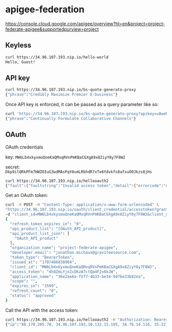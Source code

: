 # apigee-federation

https://console.cloud.google.com/apigee/overview?hl=en&project=project-federate-apigee&supportedpurview=project

## Keyless

```sh
curl https://34.96.107.193.nip.io/hello-world           
Hello, Guest!
```

## API key

```sh
curl https://34.96.107.193.nip.io/bs-quote-generato-proxy
{"phrase":"Credibly Maximize Premier E-business"}
```

Once API key is enforced, it can be passed as a query parameter like so: 

```sh
curl 'https://34.96.107.193.nip.io/bs-quote-generato-proxy?apikey=u8weMyBxks01lCOKnDNx2n4i9kYA4784mTeT3nawWKIujzSX'
{"phrase":"Continually Formulate Collaborative Channels"}
```

## OAuth

OAuth credentials

key: `MW6Lb4xkyxmuQneKaQMxqRVnPmKBaCGXgA9x8ZiyY8y7F8W2`

secret: `Dkp9ilQRkPFm7HWZOIuG3wdMAsPqY0umLRbhdR7xTe6Ydvkfs8afxuO0Jkzs8jHs`

```sh
curl https://34.96.107.193.nip.io/hellooauth2            
{"fault":{"faultstring":"Invalid access token","detail":{"errorcode":"oauth.v2.InvalidAccessToken"}}
```
Get an OAuth token:

```sh
curl -X POST -H "Content-Type: application/x-www-form-urlencoded" \
"https://34.96.107.193.nip.io/oauth/client_credential/accesstoken?grant_type=client_credentials" \
-d "client_id=MW6Lb4xkyxmuQneKaQMxqRVnPmKBaCGXgA9x8ZiyY8y7F8W2&client_secret=Dkp9ilQRkPFm7HWZOIuG3wdMAsPqY0umLRbhdR7xTe6Ydvkfs8afxuO0Jkzs8jHs"
{
  "refresh_token_expires_in": "0",
  "api_product_list": "[OAuth_API_product]",
  "api_product_list_json": [
    "OAuth_API_product"
  ],
  "organization_name": "project-federate-apigee",
  "developer.email": "jonathan.michaux@graviteesource.com",
  "token_type": "BearerToken",
  "issued_at": "1707406838904",
  "client_id": "MW6Lb4xkyxmuQneKaQMxqRVnPmKBaCGXgA9x8ZiyY8y7F8W2",
  "access_token": "dh8ZmLYjnZcDKzA7ctQa4F2v6kJW",
  "application_name": "36e2ae6a-f5f7-4b33-be34-9d76e33b92ea",
  "scope": "",
  "expires_in": "3599",
  "refresh_count": "0",
  "status": "approved"
}
```

Call the API with the access token: 

```sh
curl https://34.96.107.193.nip.io/hellooauth2 -H "Authorization: Bearer dh8ZmLYjnZcDKzA7ctQa4F2v6kJW"
{"ip":"88.170.205.78, 34.96.107.193,10.132.15.195, 34.76.14.116, 35.227.194.212"}
```